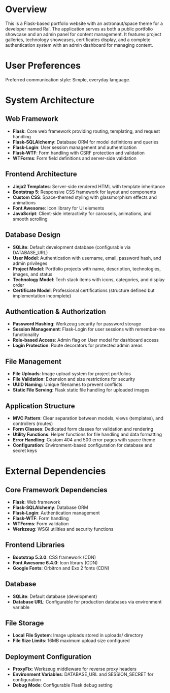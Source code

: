 # Overview

This is a Flask-based portfolio website with an astronaut/space theme for a developer named Raí. The application serves as both a public portfolio showcase and an admin panel for content management. It features project galleries, technology showcases, certificates display, and a complete authentication system with an admin dashboard for managing content.

# User Preferences

Preferred communication style: Simple, everyday language.

# System Architecture

## Web Framework
- **Flask**: Core web framework providing routing, templating, and request handling
- **Flask-SQLAlchemy**: Database ORM for model definitions and queries
- **Flask-Login**: User session management and authentication
- **Flask-WTF**: Form handling with CSRF protection and validation
- **WTForms**: Form field definitions and server-side validation

## Frontend Architecture
- **Jinja2 Templates**: Server-side rendered HTML with template inheritance
- **Bootstrap 5**: Responsive CSS framework for layout and components
- **Custom CSS**: Space-themed styling with glassmorphism effects and animations
- **Font Awesome**: Icon library for UI elements
- **JavaScript**: Client-side interactivity for carousels, animations, and smooth scrolling

## Database Design
- **SQLite**: Default development database (configurable via DATABASE_URL)
- **User Model**: Authentication with username, email, password hash, and admin privileges
- **Project Model**: Portfolio projects with name, description, technologies, images, and status
- **Technology Model**: Tech stack items with icons, categories, and display order
- **Certificate Model**: Professional certifications (structure defined but implementation incomplete)

## Authentication & Authorization
- **Password Hashing**: Werkzeug security for password storage
- **Session Management**: Flask-Login for user sessions with remember-me functionality
- **Role-based Access**: Admin flag on User model for dashboard access
- **Login Protection**: Route decorators for protected admin areas

## File Management
- **File Uploads**: Image upload system for project portfolios
- **File Validation**: Extension and size restrictions for security
- **UUID Naming**: Unique filenames to prevent conflicts
- **Static File Serving**: Flask static file handling for uploaded images

## Application Structure
- **MVC Pattern**: Clear separation between models, views (templates), and controllers (routes)
- **Form Classes**: Dedicated form classes for validation and rendering
- **Utility Functions**: Helper functions for file handling and data formatting
- **Error Handling**: Custom 404 and 500 error pages with space theme
- **Configuration**: Environment-based configuration for database and secret keys

# External Dependencies

## Core Framework Dependencies
- **Flask**: Web framework
- **Flask-SQLAlchemy**: Database ORM
- **Flask-Login**: Authentication management
- **Flask-WTF**: Form handling
- **WTForms**: Form validation
- **Werkzeug**: WSGI utilities and security functions

## Frontend Libraries
- **Bootstrap 5.3.0**: CSS framework (CDN)
- **Font Awesome 6.4.0**: Icon library (CDN)
- **Google Fonts**: Orbitron and Exo 2 fonts (CDN)

## Database
- **SQLite**: Default database (development)
- **Database URL**: Configurable for production databases via environment variable

## File Storage
- **Local File System**: Image uploads stored in uploads/ directory
- **File Size Limits**: 16MB maximum upload size configured

## Deployment Configuration
- **ProxyFix**: Werkzeug middleware for reverse proxy headers
- **Environment Variables**: DATABASE_URL and SESSION_SECRET for configuration
- **Debug Mode**: Configurable Flask debug setting